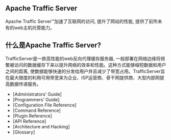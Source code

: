 ## Apache Traffic Server
Apache Traffic Server™加速了互联网的访问, 提升了网站的性能, 提供了前所未有的web主机托管能力。

## 什么是Apache Traffic Server?
TrafficServer是一款高性能的web反向代理缓存服务器, 一般部署在网络边缘将频繁被访问的数据缓存下来以提升网络的效率和性能。这种方式能够缩短数据和用户之间的距离, 使数据能够快速的分发给用户并且减少了带宽占用。TrafficServer旨在最大限度的利用可用带宽来为企业、ISP运营商、骨干网提供商、大型内部网提高数据传递服务。

* [Administrators’ Guide]
* [Programmers’ Guide]
* [Configuration File Reference]
* [Command Reference]
* [Plugin Reference]
* [API Reference]
* [Architecture and Hacking]
* [Glossary]

